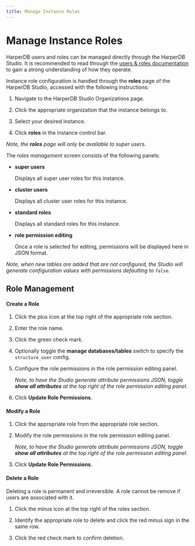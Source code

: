 ```yaml
---
title: Manage Instance Roles
---
```


# Manage Instance Roles

HarperDB users and roles can be managed directly through the HarperDB Studio. It is recommended to read through the [users & roles documentation](../../developers/security/users-and-roles) to gain a strong understanding of how they operate.

Instance role configuration is handled through the **roles** page of the HarperDB Studio, accessed with the following instructions:

1. Navigate to the HarperDB Studio Organizations page.

2. Click the appropriate organization that the instance belongs to.

3. Select your desired instance.

4. Click **roles** in the instance control bar.

_Note, the **roles** page will only be available to super users._

The _roles management_ screen consists of the following panels:

- **super users**

  Displays all super user roles for this instance.

- **cluster users**

  Displays all cluster user roles for this instance.

- **standard roles**

  Displays all standard roles for this instance.

- **role permission editing**

  Once a role is selected for editing, permissions will be displayed here in JSON format.

_Note, when new tables are added that are not configured, the Studio will generate configuration values with permissions defaulting to `false`._

## Role Management

#### Create a Role

1. Click the plus icon at the top right of the appropriate role section.

2. Enter the role name.

3. Click the green check mark.

4. Optionally toggle the **manage databases/tables** switch to specify the `structure_user` config.

5. Configure the role permissions in the role permission editing panel.

   _Note, to have the Studio generate attribute permissions JSON, toggle **show all attributes** at the top right of the role permission editing panel._

6. Click **Update Role Permissions**.

#### Modify a Role

1. Click the appropriate role from the appropriate role section.

2. Modify the role permissions in the role permission editing panel.

   _Note, to have the Studio generate attribute permissions JSON, toggle **show all attributes** at the top right of the role permission editing panel._

3. Click **Update Role Permissions**.

#### Delete a Role

Deleting a role is permanent and irreversible. A role cannot be remove if users are associated with it.

1. Click the minus icon at the top right of the roles section.

2. Identify the appropriate role to delete and click the red minus sign in the same row.

3. Click the red check mark to confirm deletion.
